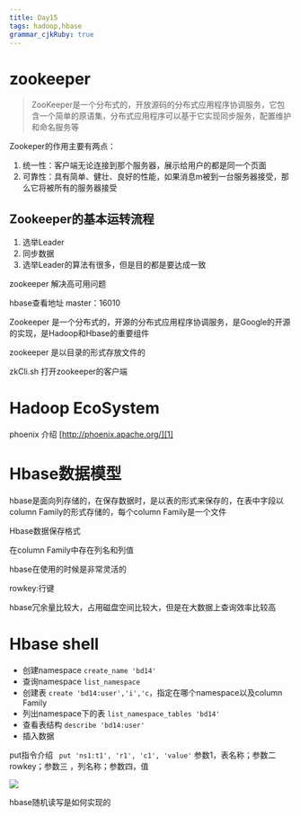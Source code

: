 ```yaml
---
title: Day15
tags: hadoop,hbase
grammar_cjkRuby: true
---
```


# zookeeper

> ZooKeeper是一个分布式的，开放源码的分布式应用程序协调服务，它包含一个简单的原语集，分布式应用程序可以基于它实现同步服务，配置维护和命名服务等

Zookeper的作用主要有两点：
1. 统一性：客户端无论连接到那个服务器，展示给用户的都是同一个页面
2. 可靠性：具有简单、健壮、良好的性能，如果消息m被到一台服务器接受，那么它将被所有的服务器接受

## Zookeeper的基本运转流程
1. 选举Leader
2. 同步数据
3. 选举Leader的算法有很多，但是目的都是要达成一致

zookeeper 解决高可用问题

hbase查看地址 master：16010

Zookeeper 是一个分布式的，开源的分布式应用程序协调服务，是Google的开源的实现，是Hadoop和Hbase的重要组件

zookeeper 是以目录的形式存放文件的

zkCli.sh 打开zookeeper的客户端


# Hadoop EcoSystem

phoenix 介绍 [http://phoenix.apache.org/][1]



# Hbase数据模型
hbase是面向列存储的，在保存数据时，是以表的形式来保存的，在表中字段以column Family的形式存储的，每个column Family是一个文件


Hbase数据保存格式

在column Family中存在列名和列值

hbase在使用的时候是非常灵活的

rowkey:行键

hbase冗余量比较大，占用磁盘空间比较大，但是在大数据上查询效率比较高

# Hbase shell
- 创建namespace `create_name 'bd14' `
- 查询namespace  `list_namespace`
- 创建表 `create 'bd14:user','i','c`，指定在哪个namespace以及column Family
- 列出namespace下的表 `list_namespace_tables 'bd14'`
- 查看表结构 `describe 'bd14:user'`
- 插入数据 

put指令介绍 ` put 'ns1:t1', 'r1', 'c1', 'value'`
参数1，表名称；参数二rowkey；参数三 ，列名称；参数四，值

![][2]


hbase随机读写是如何实现的

  [1]: http://phoenix.apache.org/
  [2]: https://www.github.com/xiesen310/notes_Images/raw/master/images/1509181103193.jpg